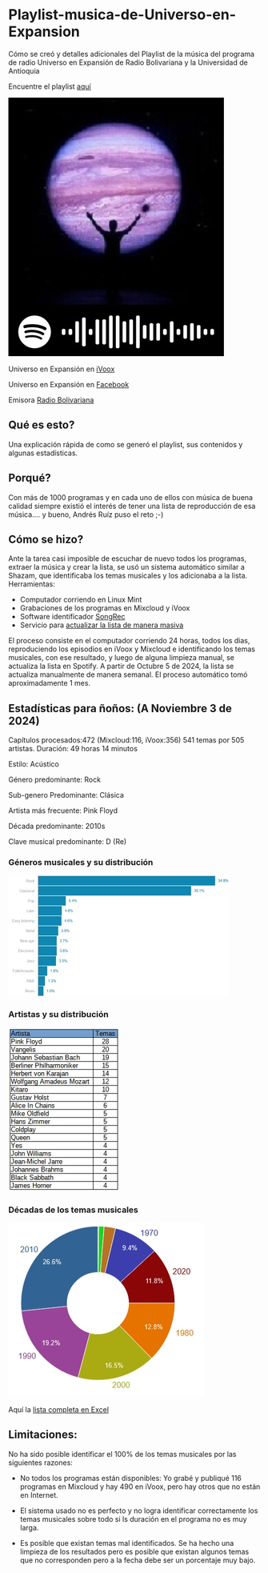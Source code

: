 # Playlist-musica-de-Universo-en-Expansion
Cómo se creó y detalles adicionales del Playlist de la música del programa de radio Universo en Expansión de Radio Bolivariana y la Universidad de Antioquia

Encuentre el playlist [aquí](https://open.spotify.com/playlist/1hgaCN4QIEZR2faOjnlnjA?si=b71739ccb1f04a8e)

![Leálo desde la App de Spotify](docs/spcodelogo.jpg)


Universo en Expansión en [iVoox](https://www.ivoox.com/en/podcast-universo-expansion-profs-p-cuartas-a-ruiz_sq_f1398704_1.html)


Universo en Expansión en [Facebook](https://www.facebook.com/ProgramaUniversoEnExpansion)

Emisora [Radio Bolivariana](https://www.radiobolivarianavirtual.com/)

## Qué es esto?

Una explicación rápida de como se generó el playlist, sus contenidos y algunas estadísticas.

## Porqué?

Con más de 1000 programas y en cada uno de ellos con música de buena calidad siempre existió el interés de tener una lista de reproducción de esa música.... y bueno, Andrés Ruíz puso el reto ;-) 

## Cómo se hizo?

Ante la tarea casi imposible de escuchar de nuevo todos los programas, extraer la música y crear la lista, se usó un sistema automático similar a Shazam, que identificaba los temas musicales y los adicionaba a la lista. Herramientas:

- Computador corriendo en Linux Mint
- Grabaciones de los programas en Mixcloud y iVoox
- Software identificador [SongRec](https://github.com/marin-m/SongRec)
- Servicio para [actualizar la lista de manera masiva](https://www.tunemymusic.com/transfer)

El proceso consiste en el computador corriendo 24 horas, todos los dias, reproduciendo los episodios en iVoox y Mixcloud e identificando los temas musicales, con ese resultado, y luego de alguna limpieza manual, se actualiza la lista en Spotify. A partir de Octubre 5 de 2024, la lista se actualiza manualmente de manera semanal. El proceso automático tomó aproximadamente 1 mes.

## Estadísticas para ñoños: (A Noviembre 3 de 2024)

Capítulos procesados:472 (Mixcloud:116, iVoox:356)
541 temas por 505 artistas. 
Duración: 49 horas 14 minutos

Estilo: Acústico

Género predominante: Rock

Sub-genero Predominante: Clásica

Artista más frecuente: Pink Floyd

Década predominante: 2010s	

Clave musical predominante: D (Re)

### Géneros musicales y su distribución

![Generos y su distribucion](docs/generos.jpg)

### Artistas y su distribución

![Artistas y su distribucion](docs/artistas.jpg)

### Décadas de los temas musicales

![Decadas y su distribucion](docs/decadas.jpg)


Aquí la [lista completa en Excel](docs/UniversoEnExpansionListaCompleta.xlsx)

## Limitaciones:

No ha sido posible identificar el 100% de los temas musicales por las siguientes razones:

- No todos los programas están disponibles: Yo grabé y publiqué 116 programas en Mixcloud y hay 490 en iVoox, pero hay otros que no están en Internet.

- El sistema usado no es perfecto y no logra identificar correctamente los temas musicales sobre todo si ls duración en el programa no es muy larga.

- Es posible que existan temas mal identificados. Se ha hecho una limpieza de los resultados pero es posible que existan algunos temas que no corresponden pero a la fecha debe ser un porcentaje muy bajo.


